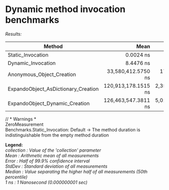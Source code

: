 # Dynamic method invocation benchmarks

*Results:*

|                              Method |                Mean |             Error |             StdDev |              Median | MValue |
|------------------------------------ |--------------------:|------------------:|-------------------:|--------------------:|-------:|
|                   Static_Invocation |           0.0024 ns |         0.0096 ns |          0.0090 ns |           0.0000 ns |  2.000 |
|                  Dynamic_Invocation |           8.4476 ns |         0.1180 ns |          0.1104 ns |           8.4089 ns |  2.000 |
|           Anonymous_Object_Creation |  33,580,412.5750 ns |   178,479.0986 ns |    166,949.4596 ns |  33,570,692.0625 ns |  2.000 |
| ExpandoObject_AsDictionary_Creation | 120,913,178.1515 ns | 2,353,843.0130 ns |  3,733,444.4559 ns | 120,952,371.2000 ns |  2.000 |
|      ExpandoObject_Dynamic_Creation | 126,463,547.3811 ns | 5,013,008.1636 ns | 14,383,260.1417 ns | 121,362,129.2000 ns |  2.552 |

// * Warnings *  
ZeroMeasurement  
  Benchmarks.Static_Invocation: Default -> The method duration is indistinguishable from the empty method duration  

  **Legend:**  
  *collection : Value of the 'collection' parameter*  
  *Mean       : Arithmetic mean of all measurements*  
  *Error      : Half of 99.9% confidence interval*  
  *StdDev     : Standard deviation of all measurements*  
  *Median     : Value separating the higher half of all measurements (50th percentile)*  
  *1 ns       : 1 Nanosecond (0.000000001 sec)*
  
